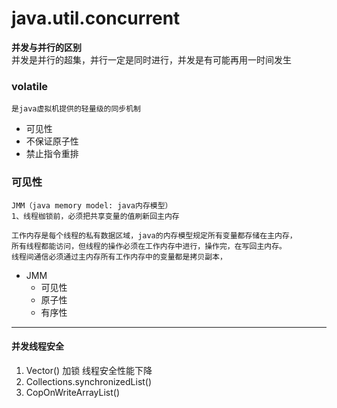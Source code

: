 java.util.concurrent
==
**并发与并行的区别**  
并发是并行的超集，并行一定是同时进行，并发是有可能再用一时间发生
### volatile
    是java虚拟机提供的轻量级的同步机制
+ 可见性
+ 不保证原子性
+ 禁止指令重排
### 可见性
    JMM（java memory model: java内存模型）
    1、线程枷锁前，必须把共享变量的值刷新回主内存
    
    工作内存是每个线程的私有数据区域，java的内存模型规定所有变量都存储在主内存，
    所有线程都能访问，但线程的操作必须在工作内存中进行，操作完，在写回主内存。
    线程间通信必须通过主内存所有工作内存中的变量都是拷贝副本，
+ JMM
    * 可见性
    * 原子性
    * 有序性

---
#### 并发线程安全
1. Vector() 加锁 线程安全性能下降
2. Collections.synchronizedList()
3. CopOnWriteArrayList()
